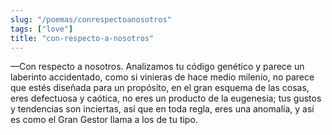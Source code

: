 ```yaml
---
slug: "/poemas/conrespectoanosotros"
tags: ["love"]
title: "con-respecto-a-nosotros"
---
```

—Con respecto a nosotros. Analizamos tu código genético y parece un laberinto accidentado, como si vinieras de hace medio milenio, no parece que estés diseñada para un propósito, en el gran esquema de las cosas, eres defectuosa y caótica, no eres un producto de la eugenesia; tus gustos y tendencias son inciertas, así que en toda regla, eres una anomalía, y así es como el Gran Gestor llama a los de tu tipo.